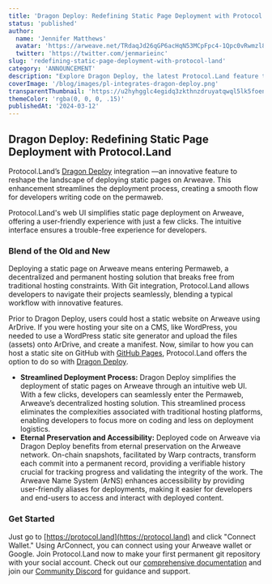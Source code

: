 ```yaml
---
title: 'Dragon Deploy: Redefining Static Page Deployment with Protocol.Land'
status: 'published'
author:
  name: 'Jennifer Matthews'
  avatar: 'https://arweave.net/TRdaqJd26qGP6acHqN53MCpFpc4-1Qpc0vRwmzl8Skw'
  twitter: 'https://twitter.com/jenmarieinc'
slug: 'redefining-static-page-deployment-with-protocol-land'
category: 'ANNOUNCEMENT'
description: "Explore Dragon Deploy, the latest Protocol.Land feature that revolutionizes static page deployment on Arweave, providing a seamless experience for developers writing code on the permaweb. Join Protocol.Land today."
coverImage: '/blog/images/pl-integrates-dragon-deploy.png'
transparentThumbnail: 'https://u2hyhgglc4egidq3zkthnzdruyatqwql5lk5foen3zv5zf5fo2wa.arweave.net/po-DmMsXCGQOG8qmduRxpgE4Wgvq1dK4jd5r3Jeldqw'
themeColor: 'rgba(0, 0, 0, .15)'
publishedAt: '2024-03-12'
---
```


## Dragon Deploy: Redefining Static Page Deployment with Protocol.Land
Protocol.Land’s [Dragon Deploy](https://dragondeploy.xyz) integration —an innovative feature to reshape the landscape of deploying static pages on Arweave. This enhancement streamlines the deployment process, creating a smooth flow for developers writing code on the permaweb.

Protocol.Land's web UI simplifies static page deployment on Arweave, offering a user-friendly experience with just a few clicks. The intuitive interface ensures a trouble-free experience for developers.

### Blend of the Old and New
Deploying a static page on Arweave means entering Permaweb, a decentralized and permanent hosting solution that breaks free from traditional hosting constraints. With Git integration, Protocol.Land allows developers to navigate their projects seamlessly, blending a typical workflow with innovative features.

Prior to Dragon Deploy, users could host a static website on Arweave using ArDrive. If you were hosting your site on a CMS, like WordPress, you needed to use a WordPress static site generator and upload the files (assets) onto ArDrive, and create a manifest. Now, similar to how you can host a static site on GitHub with [GitHub Pages](https://docs.github.com/en/pages/getting-started-with-github-pages/about-github-pages), Protocol.Land offers the option to do so with [Dragon Deploy](https://docs.protocol.land/working-with-deployments/deploy-a-static-page).

- **Streamlined Deployment Process:** Dragon Deploy simplifies the deployment of static pages on Arweave through an intuitive web UI. With a few clicks, developers can seamlessly enter the Permaweb, Arweave’s decentralized hosting solution. This streamlined process eliminates the complexities associated with traditional hosting platforms, enabling developers to focus more on coding and less on deployment logistics.
- **Eternal Preservation and Accessibility:** Deployed code on Arweave via Dragon Deploy benefits from eternal preservation on the Arweave network. On-chain snapshots, facilitated by Warp contracts, transform each commit into a permanent record, providing a verifiable history crucial for tracking progress and validating the integrity of the work. The Arweave Name System (ArNS) enhances accessibility by providing user-friendly aliases for deployments, making it easier for developers and end-users to access and interact with deployed content.

### Get Started
Just go to [https://protocol.land](https://protocol.land) and click "Connect Wallet." Using ArConnect, you can connect using your Arweave wallet or Google. Join Protocol.Land now to make your first permanent git repository with your social account. Check out our [comprehensive documentation](https://docs.protocol.land/working-with-deployments/deploy-a-static-page) and join our [Community Discord](https://discord.com/invite/GqxX2vtwRj) for guidance and support.

